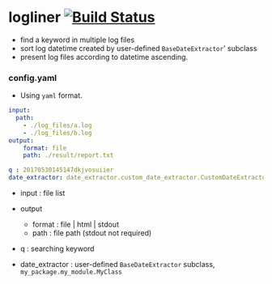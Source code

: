 logliner [![Build Status](https://travis-ci.org/AhnSeongHyun/logliner.svg?branch=master)](https://travis-ci.org/AhnSeongHyun/logliner)
========

- find a keyword in multiple log files
- sort log datetime created by user-defined `BaseDateExtractor`' subclass 
- present log files according to datetime ascending. 
 
### config.yaml 

 - Using `yaml` format. 

```yaml
input:
  path:
    - ./log_files/a.log
    - ./log_files/b.log
output:
    format: file
    path: ./result/report.txt

q : 20170530145147dkjvosuiier
date_extractor: date_extractor.custom_date_extractor.CustomDateExtractor
```

- input : file list 

- output 
    - format : file | html | stdout 
    - path : file path (stdout not required)

- q : searching keyword 
- date_extractor : user-defined `BaseDateExtractor` subclass, `my_package.my_module.MyClass`

